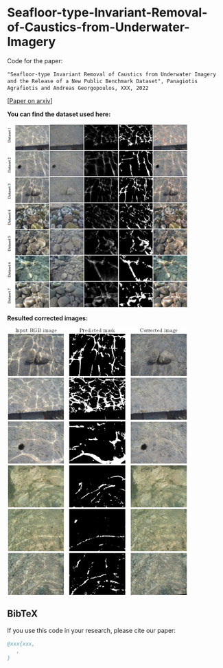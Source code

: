 # Seafloor-type-Invariant-Removal-of-Caustics-from-Underwater-Imagery

Code for the paper: 
```text
"Seafloor-type Invariant Removal of Caustics from Underwater Imagery and the Release of a New Public Benchmark Dataset", Panagiotis Agrafiotis and Andreas Georgopoulos, XXX, 2022
```
[[Paper on arxiv](https://arxiv.org/XXX)]

**You can find the dataset used here:** 

<img src='imgs/caustics_dataset.png' align="center" width=420>

**Resulted corrected images:**

<img src='imgs/7.9.png' align="center" width=420>


## BibTeX

If you use this code in your research, please cite our paper:

```bibtex
@xxx{xxx,
   ,
}

